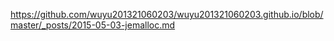 https://github.com/wuyu201321060203/wuyu201321060203.github.io/blob/master/_posts/2015-05-03-jemalloc.md